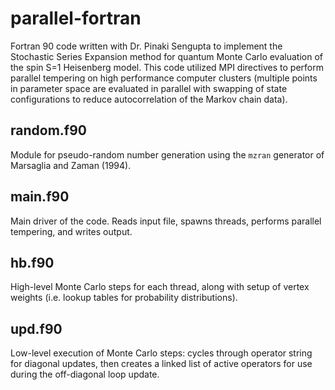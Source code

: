 # parallel-fortran
Fortran 90 code written with Dr. Pinaki Sengupta to implement the Stochastic Series Expansion method for quantum Monte Carlo evaluation of the spin S=1 Heisenberg model. This code utilized MPI directives to perform parallel tempering on high performance computer clusters (multiple points in parameter space are evaluated in parallel with swapping of state configurations to reduce autocorrelation of the Markov chain data).

## random.f90
Module for pseudo-random number generation using the `mzran` generator of Marsaglia and Zaman (1994).

## main.f90
Main driver of the code. Reads input file, spawns threads, performs parallel tempering, and writes output.

## hb.f90
High-level Monte Carlo steps for each thread, along with setup of vertex weights (i.e. lookup tables for probability distributions).

## upd.f90
Low-level execution of Monte Carlo steps: cycles through operator string for diagonal updates, then creates a linked list of active operators for use during the off-diagonal loop update.

